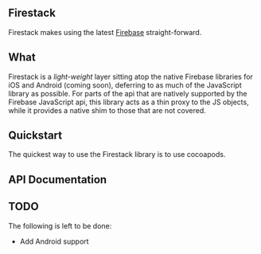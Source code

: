 ## Firestack

Firestack makes using the latest [Firebase](http://firebase.com) straight-forward.

## What

Firestack is a _light-weight_ layer sitting atop the native Firebase libraries for iOS and Android (coming soon), deferring to as much of the JavaScript library as possible. For parts of the api that are natively supported by the Firebase JavaScript api, this library acts as a thin proxy to the JS objects, while it provides a native shim to those that are not covered.

## Quickstart

The quickest way to use the Firestack library is to use cocoapods. 

## API Documentation



## TODO

The following is left to be done:

* Add Android support
